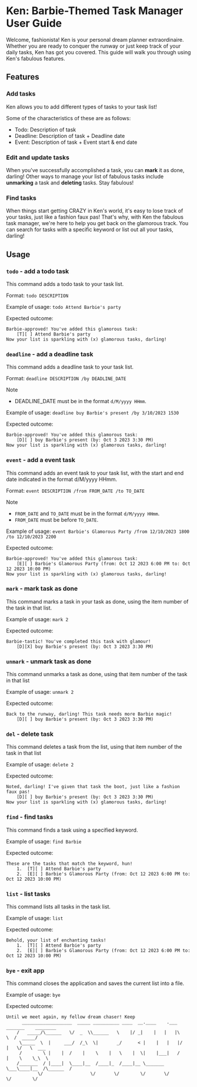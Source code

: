# Ken: Barbie-Themed Task Manager User Guide

Welcome, fashionista! Ken is your personal dream planner extraordinaire. 
Whether you are ready to conquer the runway or just keep track of your daily tasks, Ken has got you covered.
This guide will walk you through using Ken's fabulous features.

## Features

### Add tasks
Ken allows you to add different types of tasks to your task list!

Some of the characteristics of these are as follows:
- Todo: Description of task
- Deadline: Description of task + Deadline date
- Event: Description of task + Event start & end date

### Edit and update tasks
When you've successfully accomplished a task, you can **mark** it as done, darling! 
Other ways to manage your list of fabulous tasks include **unmarking** a task and **deleting** tasks. Stay fabulous!

### Find tasks
When things start getting CRAZY in Ken's world, it's easy to lose track of your tasks, just like a fashion faux pas! 
That's why, with Ken the fabulous task manager, we're here to help you get back on the glamorous track. 
You can search for tasks with a specific keyword or list out all your tasks, darling!

## Usage
### `todo` - add a todo task

This command adds a todo task to your task list.

Format: `todo DESCRIPTION`

Example of usage: `todo Attend Barbie's party`

Expected outcome:

```
Barbie-approved! You've added this glamorous task:
    [T][ ] Attend Barbie's party
Now your list is sparkling with (x) glamorous tasks, darling!
```

### `deadline` - add a deadline task

This command adds a deadline task to your task list.

Format: `deadline DESCRIPTION /by DEADLINE_DATE`

> [!NOTE]
> - DEADLINE_DATE must be in the format `d/M/yyyy HHmm`.

Example of usage: `deadline buy Barbie's present /by 3/10/2023 1530`

Expected outcome:

```
Barbie-approved! You've added this glamorous task:
    [D][ ] buy Barbie's present (by: Oct 3 2023 3:30 PM)
Now your list is sparkling with (x) glamorous tasks, darling!
```

### `event` - add a event task

This command adds an event task to your task list, with the start and end date indicated in the format
d/M/yyyy HHmm.

Format: `event DESCRIPTION /from FROM_DATE /to TO_DATE`

> [!NOTE]
> - `FROM_DATE` and `TO_DATE` must be in the format `d/M/yyyy HHmm`.
> - `FROM_DATE` must be before `TO_DATE`.

Example of usage: `event Barbie's Glamorous Party /from 12/10/2023 1800 /to 12/10/2023 2200`

Expected outcome:

```
Barbie-approved! You've added this glamorous task:
    [E][ ] Barbie's Glamorous Party (from: Oct 12 2023 6:00 PM to: Oct 12 2023 10:00 PM)
Now your list is sparkling with (x) glamorous tasks, darling!
```
### `mark` - mark task as done

This command marks a task in your task as done, using the item number
of the task in that list.

Example of usage: `mark 2`

Expected outcome:

```
Barbie-tastic! You've completed this task with glamour!
	[D][X] buy Barbie's present (by: Oct 3 2023 3:30 PM)
```
### `unmark` - unmark task as done

This command unmarks a task as done, using that item number of the task
in that list

Example of usage: `unmark 2`

Expected outcome:

```
Back to the runway, darling! This task needs more Barbie magic!
	[D][ ] buy Barbie's present (by: Oct 3 2023 3:30 PM)
```
### `del` - delete task

This command deletes a task from the list, using that item number of the task
in that list

Example of usage: `delete 2`

Expected outcome:

```
Noted, darling! I've given that task the boot, just like a fashion faux pas!
	[D][ ] buy Barbie's present (by: Oct 3 2023 3:30 PM)
Now your list is sparkling with (x) glamorous tasks, darling!
```
### `find` - find tasks

This command finds a task using a specified keyword.

Example of usage: `find Barbie`

Expected outcome:

```
These are the tasks that match the keyword, hun!
	1.	[T][ ] Attend Barbie's party
	2.	[E][ ] Barbie's Glamorous Party (from: Oct 12 2023 6:00 PM to: Oct 12 2023 10:00 PM)
```

### `list` - list tasks

This command lists all tasks in the task list.

Example of usage: `list`

Expected outcome:

```
Behold, your list of enchanting tasks!
	1.	[T][ ] Attend Barbie's party
	2.	[E][ ] Barbie's Glamorous Party (from: Oct 12 2023 6:00 PM to: Oct 12 2023 10:00 PM)
```

### `bye` - exit app

This command closes the application and saves the current list into a file.

Example of usage: `bye`

Expected outcome:

```
Until we meet again, my fellow dream chaser! Keep
	  ___________________  _____ __________ ____  __.____    .___ _______    ________
	/   _____/\______   \/  _  \\______   \    |/ _|    |   |   |\      \  /  _____/
	 \_____  \  |     ___/  /_\  \|       _/      < |    |   |   |/   |   \/   \  ___
	 /        \ |    |  /    |    \    |   \    |  \|    |___|   /    |    \    \_\  \
	/_______  / |____|  \____|__  /____|_  /____|__ \_______ \___\____|__  /\______  /
	        \/                  \/       \/        \/       \/           \/        \/
```
